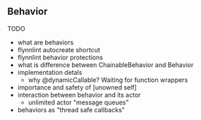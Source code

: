 ## Behavior

TODO

* what are behaviors
* flynnlint autocreate shortcut
* flynnlint behavior protections
* what is difference between ChainableBehavior and Behavior
* implementation detals
  * why @dynamicCallable? Waiting for function wrappers
* importance and safety of [unowned self]
* interaction between behavior and its actor
  * unlimited actor "message queues"
* behaviors as "thread safe callbacks"